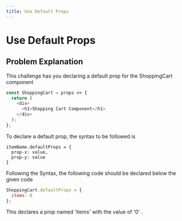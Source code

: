 ```yaml
---
title: Use Default Props
---
```

# Use Default Props

## Problem Explanation
This challenge has you declaring a default prop for the ShoppingCart component

```javascript
const ShoppingCart = props => {
  return (
    <div>
      <h1>Shopping Cart Component</h1>
    </div>
  );
};
```

To declare a default prop, the syntax to be followed is

```
itemName.defaultProps = {
  prop-x: value,
  prop-y: value
}
```

Following the Syntax, the following code should be declared below the given code

```javascript
ShoppingCart.defaultProps = {
  items: 0
};
```

This declares a prop named 'items' with the value of '0' .
